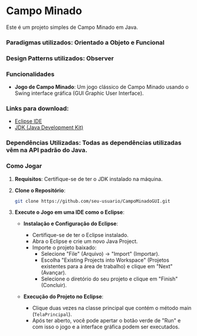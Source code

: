 # Campo Minado

Este é um projeto simples de Campo Minado em Java.

### Paradigmas utilizados: Orientado a Objeto e Funcional

### Design Patterns utilizados: Observer

### Funcionalidades

- **Jogo de Campo Minado**: Um jogo clássico de Campo Minado usando o Swing interface gráfica (GUI Graphic User Interface).

### Links para download:
- [Eclipse IDE](https://www.eclipse.org/downloads/)
- [JDK (Java Development Kit)](https://www.oracle.com/java/technologies/javase-downloads.html)

### Dependências Utilizadas: Todas as dependências utilizadas vêm na API padrão do Java.

### Como Jogar

1. **Requisitos**: Certifique-se de ter o JDK instalado na máquina.
2. **Clone o Repositório**: 
    ```bash 
    git clone https://github.com/seu-usuario/CampoMinadoGUI.git 
    ```
3. **Execute o Jogo em uma IDE como o Eclipse**:

   - **Instalação e Configuração do Eclipse**:
      - Certifique-se de ter o Eclipse instalado.
      - Abra o Eclipse e crie um novo Java Project.
      - Importe o projeto baixado: 
        - Selecione "File" (Arquivo) -> "Import" (Importar).
        - Escolha "Existing Projects into Workspace" (Projetos existentes para a área de trabalho) e clique em "Next" (Avançar).
        - Selecione o diretório do seu projeto e clique em "Finish" (Concluir).

   - **Execução do Projeto no Eclipse**:
      - Clique duas vezes na classe principal que contém o método main (`TelaPrincipal`).
      - Após ter aberto, você pode apertar o botão verde de "Run" e com isso o jogo e a interface gráfica podem ser executados.